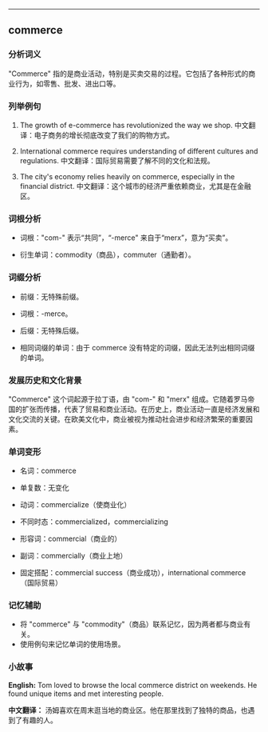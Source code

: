 
---------------
## commerce
### 分析词义
"Commerce" 指的是商业活动，特别是买卖交易的过程。它包括了各种形式的商业行为，如零售、批发、进出口等。

### 列举例句
1. The growth of e-commerce has revolutionized the way we shop.
   中文翻译：电子商务的增长彻底改变了我们的购物方式。

2. International commerce requires understanding of different cultures and regulations.
   中文翻译：国际贸易需要了解不同的文化和法规。

3. The city's economy relies heavily on commerce, especially in the financial district.
   中文翻译：这个城市的经济严重依赖商业，尤其是在金融区。

### 词根分析
- 词根："com-" 表示“共同”，“-merce" 来自于“merx”，意为“买卖”。

- 衍生单词：commodity（商品），commuter（通勤者）。

### 词缀分析
- 前缀：无特殊前缀。
- 词根：-merce。
- 后缀：无特殊后缀。

- 相同词缀的单词：由于 commerce 没有特定的词缀，因此无法列出相同词缀的单词。

### 发展历史和文化背景
"Commerce" 这个词起源于拉丁语，由 "com-" 和 "merx" 组成。它随着罗马帝国的扩张而传播，代表了贸易和商业活动。在历史上，商业活动一直是经济发展和文化交流的关键。在欧美文化中，商业被视为推动社会进步和经济繁荣的重要因素。

### 单词变形
- 名词：commerce
- 单复数：无变化
- 动词：commercialize（使商业化）
- 不同时态：commercialized，commercializing
- 形容词：commercial（商业的）
- 副词：commercially（商业上地）

- 固定搭配：commercial success（商业成功），international commerce（国际贸易）

### 记忆辅助
- 将 "commerce" 与 "commodity"（商品）联系记忆，因为两者都与商业有关。
- 使用例句来记忆单词的使用场景。

### 小故事
**English:**
Tom loved to browse the local commerce district on weekends. He found unique items and met interesting people.

**中文翻译：**
汤姆喜欢在周末逛当地的商业区。他在那里找到了独特的商品，也遇到了有趣的人。

